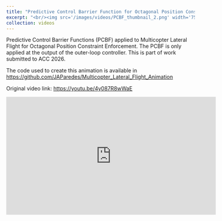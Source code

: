 ```yaml
---
title: "Predictive Control Barrier Function for Octagonal Position Constraint Enforcement of Multicopter"
excerpt: "<br/><img src='/images/videos/PCBF_thumbnail_2.png' width='752' height='423'>"
collection: videos
---
```


Predictive Control Barrier Functions (PCBF) applied to Multicopter Lateral Flight for Octagonal Position Constraint Enforcement. The PCBF is only applied at the output of the outer-loop controller. This is part of work submitted to ACC 2026.

The code used to create this animation is available in <a href = "https://github.com/JAParedes/Multicopter_Lateral_Flight_Animation"> https://github.com/JAParedes/Multicopter_Lateral_Flight_Animation </a>

Original video link: <a href = "https://youtu.be/4y087R8wWaE"> https://youtu.be/4y087R8wWaE </a>

<iframe width="560" height="315" 
    src="https://www.youtube.com/embed/4y087R8wWaE?si=dOhq35IC0C5AsGS9" 
    title="YouTube video player" 
    frameborder="0" 
    allow="accelerometer; autoplay; clipboard-write; encrypted-media; gyroscope; picture-in-picture; web-share" 
    referrerpolicy="strict-origin-when-cross-origin" 
    allowfullscreen>
</iframe>